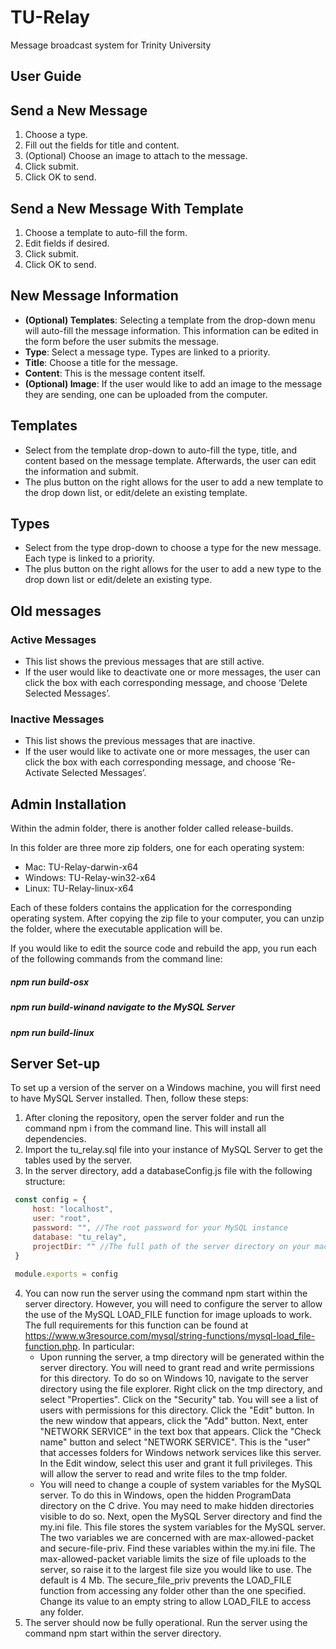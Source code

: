 # TU-Relay
Message broadcast system for Trinity University

## User Guide

## Send a New Message
1. Choose a type.
2. Fill out the fields for title and content. 
3. (Optional) Choose an image to attach to the message. 
4. Click submit. 
5. Click OK to send.

## Send a New Message With Template
1. Choose a template to auto-fill the form. 
2. Edit fields if desired. 
3. Click submit. 
4. Click OK to send.

## New Message Information
- **(Optional) Templates**: Selecting a template from the drop-down menu will auto-fill the message information. This information can be edited in the form before the user submits the message. 
- **Type**: Select a message type. Types are linked to a priority.
- **Title**: Choose a title for the message.
- **Content**: This is the message content itself. 
- **(Optional) Image**: If the user would like to add an image to the message they are sending, one can be uploaded from the computer. 

## Templates
- Select from the template drop-down to auto-fill the type, title, and content based on the message template. 
Afterwards, the user can edit the information and submit. 
- The plus button on the right allows for the user to add a new template to the drop down list, or edit/delete an existing template.

## Types
- Select from the type drop-down to choose a type for the new message. Each type is linked to a priority.
- The plus button on the right allows for the user to add a new type to the drop down list or edit/delete an existing type.

## Old messages
### Active Messages
- This list shows the previous messages that are still active.
- If the user would like to deactivate one or more messages, the user can click the box with each corresponding message, and choose ‘Delete Selected Messages’. 
### Inactive Messages
- This list shows the previous messages that are inactive.
- If the user would like to activate one or more messages, the user can click the box with each corresponding message, and choose ‘Re-Activate Selected Messages’. 

## Admin Installation

Within the admin folder, there is another folder called release-builds.

In this folder are three more zip folders, one for each operating system:
- Mac: TU-Relay-darwin-x64
- Windows: TU-Relay-win32-x64
- Linux: TU-Relay-linux-x64

Each of these folders contains the application for the corresponding operating system. 
After copying the zip file to your computer, you can unzip the folder, where the executable application will be. 

If you would like to edit the source code and rebuild the app, you run each of the following commands from the command line:

##### npm run build-osx
##### npm run build-winand navigate to the MySQL Server 
##### npm run build-linux 

## Server Set-up

To set up a version of the server on a Windows machine, you will first need to have MySQL Server installed. Then, follow these steps:

1. After cloning the repository, open the server folder and run the command npm i from the command line. This will install all dependencies.
2. Import the tu_relay.sql file into your instance of MySQL Server to get the tables used by the server.
3. In the server directory, add a databaseConfig.js file with the following structure:

```javascript
 const config = {
     host: "localhost",
     user: "root",
     password: "", //The root password for your MySQL instance
     database: "tu_relay",
     projectDir: "" //The full path of the server directory on your machine
 }
 
 module.exports = config
```
4. You can now run the server using the command npm start within the server directory. However, you will need to configure the server to allow the use of the MySQL LOAD_FILE function for image uploads to work. The full requirements for this function can be found at https://www.w3resource.com/mysql/string-functions/mysql-load_file-function.php. In particular:
    - Upon running the server, a tmp directory will be generated within the server directory. You will need to grant read and write permissions for this directory. To do so on Windows 10, navigate to the server directory using the file explorer. Right click on the tmp directory, and select "Properties". Click on the "Security" tab. You will see a list of users with permissions for this directory. Click the "Edit" button. In the new window that appears, click the "Add" button. Next, enter "NETWORK SERVICE" in the text box that appears. Click the "Check name" button and select "NETWORK SERVICE". This is the "user" that accesses folders for Windows network services like this server. In the Edit window, select this user and grant it full privileges. This will allow the server to read and write files to the tmp folder.
    - You will need to change a couple of system variables for the MySQL server. To do this in Windows, open the hidden ProgramData directory on the C drive. You may need to make hidden directories visible to do so. Next, open the MySQL Server directory and find the my.ini file. This file stores the system variables for the MySQL server. The two variables we are concerned with are max-allowed-packet and secure-file-priv. Find these variables within the my.ini file. The max-allowed-packet variable limits the size of file uploads to the server, so raise it to the largest file size you would like to use. The default is 4 Mb. The secure_file_priv prevents the LOAD_FILE function from accessing any folder other than the one specified. Change its value to an empty string to allow LOAD_FILE to access any folder.
5. The server should now be fully operational. Run the server using the command npm start within the server directory.
